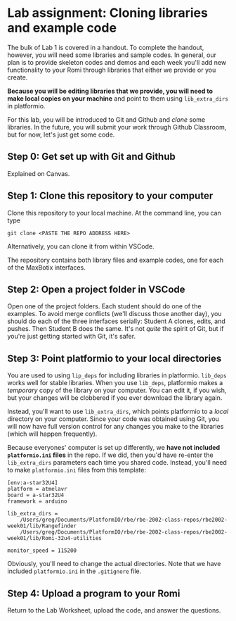 # Lab assignment: Cloning libraries and example code

The bulk of Lab 1 is covered in a handout. To complete the handout, however, you will need some libraries and sample codes. In general, our plan is to provide skeleton codes and demos and each week you'll add new functionality to your Romi through libraries that either we provide or you create.

**Because you will be editing libraries that we provide, you will need to make local copies on your machine** and point to them using `lib_extra_dirs` in platformio.

For this lab, you will be introduced to Git and Github and _clone_ some libraries. In the future, you will submit your work through Github Classroom, but for now, let's just get some code.  

## Step 0: Get set up with Git and Github

Explained on Canvas.

## Step 1: Clone this repository to your computer

Clone this repository to your local machine. At the command line, you can type

```
git clone <PASTE THE REPO ADDRESS HERE>
```

Alternatively, you can clone it from within VSCode.

The repository contains both library files and example codes, one for each of the MaxBotix interfaces.

## Step 2: Open a project folder in VSCode

Open one of the project folders. Each student should do one of the examples. To avoid merge conflicts (we'll discuss those another day), you should do each of the three interfaces serially: Student A clones, edits, and pushes. Then Student B does the same. It's not _quite_ the spirit of Git, but if you're just getting started with Git, it's safer.

## Step 3: Point platformio to your local directories
You are used to using `lip_deps` for including libraries in platformio. `lib_deps` works well for stable libraries. When you use `lib_deps`, platformio makes a _temporary_ copy of the library on your computer. You can edit it, if you wish, but your changes will be clobbered if you ever download the library again.

Instead, you'll want to use `lib_extra_dirs`, which points platformio to a _local_ directory on your computer. Since your code was obtained using Git, you will now have full version control for any changes you make to the libraries (which will happen frequently).

Because everyones' computer is set up differently, we **have not included `platformio.ini` files** in the repo. If we did, then you'd have re-enter the `lib_extra_dirs` parameters each time you shared code. Instead, you'll need to make `platformio.ini` files from this template:

```
[env:a-star32U4]
platform = atmelavr
board = a-star32U4
framework = arduino

lib_extra_dirs =
    /Users/greg/Documents/PlatformIO/rbe/rbe-2002-class-repos/rbe2002-week01/lib/Rangefinder
    /Users/greg/Documents/PlatformIO/rbe/rbe-2002-class-repos/rbe2002-week01/lib/Romi-32u4-utilities
    
monitor_speed = 115200
```

Obviously, you'll need to change the actual directories. Note that we have included `platformio.ini` in the `.gitignore` file.

## Step 4: Upload a program to your Romi

Return to the Lab Worksheet, upload the code, and answer the questions.
